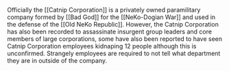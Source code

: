 Officially the [[Catnip Corporation]] is a privately owned paramilitary company formed by [[Bad God]] for the [[NeKo-Dogian War]] and used in the defense of the [[Old NeKo Republic]]. However, the Catnip Corporation has also been recorded to assassinate insurgent group leaders and core members of large corporations, some have also been reported to have seen Catnip Corporation employees kidnaping 12 people although this is unconfirmed. Strangely employees are required to not tell what department they are in outside of the company.